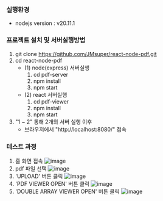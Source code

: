 ### 실행환경
- nodejs version : v20.11.1


### 프로젝트 설치 및 서버실행방법
1. git clone https://github.com/JMsuper/react-node-pdf.git
2. cd react-node-pdf
   - (1) node(express) 서버실행
     1. cd pdf-server
     2. npm install
     3. npm start
   - (2) react 서버실행
     1. cd pdf-viewer
     2. npm install
     3. npm start
3. "1 ~ 2" 통해 2개의 서버 실행 이후
   - 브라우저에서 "http://localhost:8080/" 접속
  
### 테스트 과정
1. 홈 화면 접속
   ![image](https://github.com/user-attachments/assets/a52283e0-5457-46d4-9511-152b669e46cd)
2. pdf 파일 선택
    ![image](https://github.com/user-attachments/assets/1d77a936-74b0-45ad-838b-7517b69773a3)
3. 'UPLOAD' 버튼 클릭
   ![image](https://github.com/user-attachments/assets/0fca16e1-5899-4b93-9874-540fcfd5ca46)
4. 'PDF VIEWER OPEN' 버튼 클릭
   ![image](https://github.com/user-attachments/assets/81795c35-3bf6-4f75-a571-c29428d87bf8)
5. 'DOUBLE ARRAY VIEWER OPEN' 버튼 클릭
   ![image](https://github.com/user-attachments/assets/e8d1c1fc-78ee-4f3d-99b7-97bb45d51c51)


